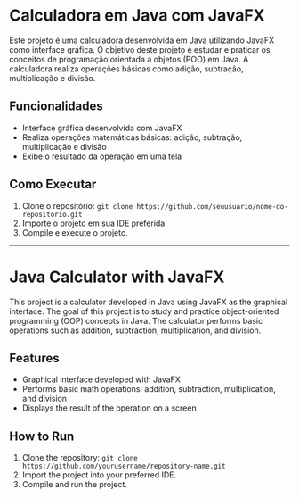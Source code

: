 # Calculadora em Java com JavaFX

Este projeto é uma calculadora desenvolvida em Java utilizando JavaFX como interface gráfica. O objetivo deste projeto é estudar e praticar os conceitos de programação orientada a objetos (POO) em Java. A calculadora realiza operações básicas como adição, subtração, multiplicação e divisão.

## Funcionalidades
- Interface gráfica desenvolvida com JavaFX
- Realiza operações matemáticas básicas: adição, subtração, multiplicação e divisão
- Exibe o resultado da operação em uma tela

## Como Executar
1. Clone o repositório: `git clone https://github.com/seuusuario/nome-do-repositorio.git`
2. Importe o projeto em sua IDE preferida.
3. Compile e execute o projeto.

---

# Java Calculator with JavaFX

This project is a calculator developed in Java using JavaFX as the graphical interface. The goal of this project is to study and practice object-oriented programming (OOP) concepts in Java. The calculator performs basic operations such as addition, subtraction, multiplication, and division.

## Features
- Graphical interface developed with JavaFX
- Performs basic math operations: addition, subtraction, multiplication, and division
- Displays the result of the operation on a screen

## How to Run
1. Clone the repository: `git clone https://github.com/yourusername/repository-name.git`
2. Import the project into your preferred IDE.
3. Compile and run the project.
